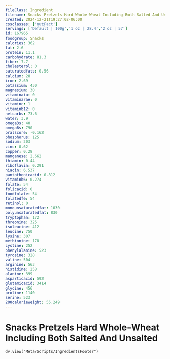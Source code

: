 ```yaml
---
fileClass: Ingredient
filename: Snacks Pretzels Hard Whole-Wheat Including Both Salted And Unsalted
created: 2024-12-21T19:27:02-06:00
cssclasses: ['nutFact']
servings: ['Default | 100g','1 oz | 28.4','2 oz | 57']
id: 167965
foodgroup: Snacks
calories: 362
fat: 2.6
protein: 11.1
carbohydrate: 81.3
fiber: 7.7
cholesterol: 0
saturatedfats: 0.56
calcium: 28
iron: 2.69
potassium: 430
magnesium: 30
vitaminaiu: 0
vitaminarae: 0
vitaminc: 1
vitaminb12: 0
netcarbs: 73.6
water: 3.9
omega3s: 40
omega6s: 790
pralscore: -0.162
phosphorus: 125
sodium: 203
zinc: 0.62
copper: 0.28
manganese: 2.662
thiamin: 0.44
riboflavin: 0.291
niacin: 6.537
pantothenicacid: 0.812
vitaminb6: 0.274
folate: 54
folicacid: 0
foodfolate: 54
folatedfe: 54
retinol: 0
monounsaturatedfat: 1030
polyunsaturatedfat: 830
tryptophan: 172
threonine: 325
isoleucine: 412
leucine: 750
lysine: 307
methionine: 178
cystine: 252
phenylalanine: 523
tyrosine: 328
valine: 504
arginine: 563
histidine: 258
alanine: 399
asparticacid: 592
glutamicacid: 3414
glycine: 456
proline: 1140
serine: 523
200calorieweight: 55.249
---
```


# Snacks Pretzels Hard Whole-Wheat Including Both Salted And Unsalted

```dataviewjs
dv.view("Meta/Scripts/IngredientsFooter")
```